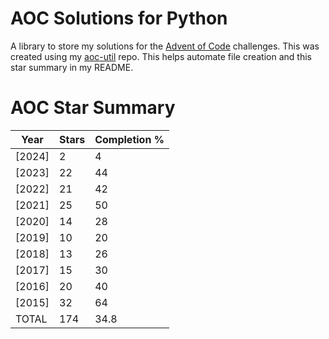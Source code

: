 # AOC Solutions for Python
A library to store my solutions for the <a href=https://adventofcode.com>Advent of Code</a>
challenges. This was created using my <a href=https://github.com/jaceiverson/aoc-util>aoc-util</a> repo. This helps automate file creation and this star summary in my README.

# AOC Star Summary
| Year   |   Stars |   Completion % |
|--------|---------|----------------|
| [2024] |       2 |            4   |
| [2023] |      22 |           44   |
| [2022] |      21 |           42   |
| [2021] |      25 |           50   |
| [2020] |      14 |           28   |
| [2019] |      10 |           20   |
| [2018] |      13 |           26   |
| [2017] |      15 |           30   |
| [2016] |      20 |           40   |
| [2015] |      32 |           64   |
| TOTAL  |     174 |           34.8 |


